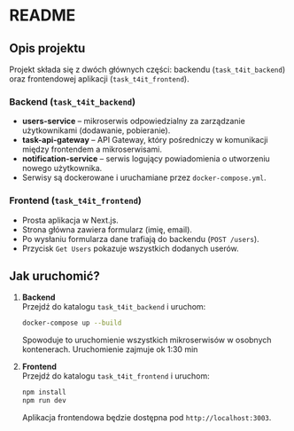 # README

## Opis projektu

Projekt składa się z dwóch głównych części: backendu (`task_t4it_backend`) oraz frontendowej aplikacji (`task_t4it_frontend`).

### Backend (`task_t4it_backend`)
- **users-service** – mikroserwis odpowiedzialny za zarządzanie użytkownikami (dodawanie, pobieranie).
- **task-api-gateway** – API Gateway, który pośredniczy w komunikacji między frontendem a mikroserwisami.
- **notification-service** – serwis logujący powiadomienia o utworzeniu nowego użytkownika.
- Serwisy są dockerowane i uruchamiane przez `docker-compose.yml`.

### Frontend (`task_t4it_frontend`)
- Prosta aplikacja w Next.js.
- Strona główna zawiera formularz (imię, email).
- Po wysłaniu formularza dane trafiają do backendu (`POST /users`).
- Przycisk `Get Users` pokazuje wszystkich dodanych userów.

## Jak uruchomić?

1. **Backend**  
   Przejdź do katalogu `task_t4it_backend` i uruchom:
   ```sh
   docker-compose up --build
   ```
   Spowoduje to uruchomienie wszystkich mikroserwisów w osobnych kontenerach. Uruchomienie zajmuje ok 1:30 min

2. **Frontend**  
   Przejdź do katalogu `task_t4it_frontend` i uruchom:
   ```sh
   npm install
   npm run dev
   ```
   Aplikacja frontendowa będzie dostępna pod `http://localhost:3003`.
